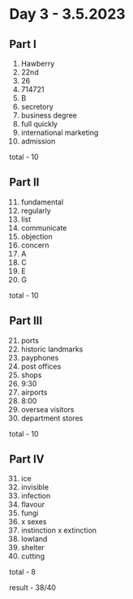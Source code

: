 # Day 3 - 3.5.2023

## Part I

1. Hawberry
2. 22nd
3. 26
4. 714721
5. B
6. secretory
7. business degree
8. full quickly
9. international marketing
10. admission

total - 10

## Part II

11. fundamental
12. regularly
13. list
14. communicate
15. objection
16. concern
17. A
18. C
19. E
20. G

total - 10

## Part III

21. ports
22. historic landmarks
23. payphones
24. post offices
25. shops
26. 9:30
27. airports
28. 8:00
29. oversea visitors
30. department stores

total - 10

## Part IV

31. ice
32. invisible
33. infection
34. flavour
35. fungi
36. x sexes
37. instinction x extinction
38. lowland
39. shelter
40. cutting

total - 8

result - 38/40

